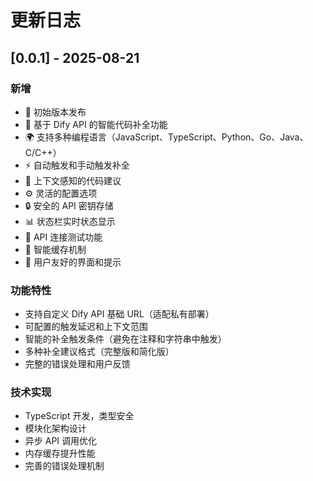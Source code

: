 # 更新日志

## [0.0.1] - 2025-08-21

### 新增
- 🎉 初始版本发布
- 🤖 基于 Dify API 的智能代码补全功能
- 🌍 支持多种编程语言（JavaScript、TypeScript、Python、Go、Java、C/C++）
- ⚡ 自动触发和手动触发补全
- 🎯 上下文感知的代码建议
- ⚙️ 灵活的配置选项
- 🔒 安全的 API 密钥存储
- 📊 状态栏实时状态显示
- 🧪 API 连接测试功能
- 💾 智能缓存机制
- 🎨 用户友好的界面和提示

### 功能特性
- 支持自定义 Dify API 基础 URL（适配私有部署）
- 可配置的触发延迟和上下文范围
- 智能的补全触发条件（避免在注释和字符串中触发）
- 多种补全建议格式（完整版和简化版）
- 完整的错误处理和用户反馈

### 技术实现
- TypeScript 开发，类型安全
- 模块化架构设计
- 异步 API 调用优化
- 内存缓存提升性能
- 完善的错误处理机制